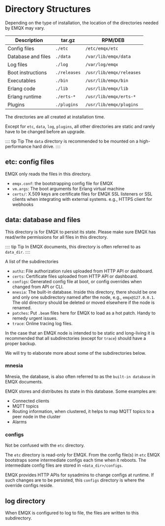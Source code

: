 # Directory Structures

Depending on the type of installation, the location of the directories needed by EMQX may vary.

| Description         | tar.gz       | RPM/DEB                  |
| --------------------| ------------ | ------------------------ |
| Config files        | `./etc`      | `/etc/emqx/etc`          |
| Database and files  | `./data`     | `/var/lib/emqx/data`     |
| Log files           | `./log`      | `/var/log/emqx`          |
| Boot instructions   | `./releases` | `/usr/lib/emqx/releases` |
| Executables         | `./bin`      | `/usr/lib/emqx/bin`      |
| Erlang code         | `./lib`      | `/usr/lib/emqx/lib`      |
| Erlang runtime      | `./erts-*`   | `/usr/lib/emqx/erts-*`   |
| Plugins             | `./plugins`  | `/usr/lib/emqx/plugins`  |

The directories are all created at installation time.

Except for `etc`, `data`, `log`, `plugins`, all other directories are static and rarely have to
be changed before an upgrade.

:::: tip Tip
The `data` directory is recommended to be mounted on a high-performance hard drive.
::::

## etc: config files

EMQX only reads the files in this directory.

* `emqx.conf`: the bootstrapping config file for EMQX
* `vm.args`: The boot arguments for Erlang virtual machine
* `certs/`: X.509 keys are certificate files for EMQX SSL listeners or SSL clients when
  integrating with external systems. e.g., HTTPS client for webhooks

## data: database and files

This directory is for EMQX to persist its state. Please make sure EMQX has read/write permissions for all files in this directory.

:::: tip Tip
In EMQX documents, this directory is often referred to as `data_dir`.
::::

A list of the subdirectories

* `authz`: File authorization rules uploaded from HTTP API or dashboard.
* `certs`: Certificate files uploaded from HTTP API or dashboard.
* `configs`: Generated config file at boot, or config overrides when changed from API or CLI.
* `mnesia`: The built-in database. Inside this directory, there should be one and only one subdirectory named
   after the node, e.g., `emqx@127.0.0.1`. The old directory should be deleted or moved elsewhere if the node is renamed.
* `patches`: Put `.beam` files here for EMQX to load as a hot patch. Handy to remedy urgent issues.
* `trace`: Online tracing log files.

In the case that an EMQX node is intended to be static and long-living
it is recommended that all subdirectories (except for `trace`) should have a proper backup.

We will try to elaborate more about some of the subdirectories below.

### mnesia

Mnesia, the database, is also often referred to as the `built-in database` in EMQX documents.

EMQX stores and distributes its state in this database.
Some examples are:

* Connected clients
* MQTT topics
* Routing information, when clustered, it helps to map MQTT topics to a peer node in the cluster
* Alarms

### configs

Not be confused with the `etc` directory.

The `etc` directory is read-only for EMQX. From the config file(s) in `etc` EMQX bootstraps
some intermediate configs each time when it reboots. The intermediate config files are stored
in `<data_dir>/configs`.

EMQX provides HTTP APIs for sysadmins to change configs at runtime. If such changes are to be
persisted, this `configs` directory is where the override configs reside.

## log directory

When EMQX is configured to log to file, the files are written to this subdirectory.
